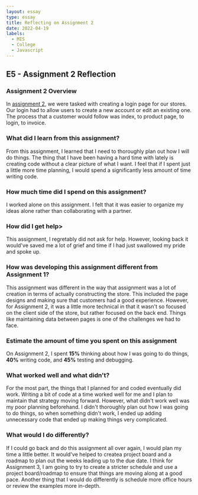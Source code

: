 ```yaml
---
layout: essay
type: essay
title: Reflecting on Assignment 2
date: 2022-04-19
labels:
  - MIS
  - College
  - Javascript
---
```

<h2>E5 - Assignment 2 Reflection</h2>

<h3>Assignment 2 Overview</h3>
<p>In <a href = "https://dport96.github.io/ITM352/morea/150.Assignment2/experience-Assignment2_retrospective.html">assignment 2</a>, we were tasked with creating a login page for our stores. Our login had to allow users to create a new account or edit an existing one. The process that a customer would follow was index, to product page, to login, to invoice.</p>

<h3>What did I learn from this assignment?</h3>
<p>From this assignment, I learned that I need to thoroughly plan out how I will do things. The thing that I have been having a hard time with lately is creating code without a clear picture of what I want. I feel that if I spent just a little more time planning, I would spend a significantly less amount of time writing code.</p>

<h3>How much time did I spend on this assignment?</h3>
<p>I worked alone on this assignment. I felt that it was easier to organize my ideas alone rather than collaborating with a partner.</p>

<h3>How did I get help></h3>
<p>This assignment, I regretably did not ask for help. However, looking back it would've saved me a lot of grief and time if I had just swallowed my pride and spoke up.</p>

<h3>How was developing this assignment different from Assignment 1?</h3>
<p>This assignment was different in the way that assignment was a lot of creation in terms of actually constructing the store. This included the page designs and making sure that customers had a good experience. However, for Assignment 2, it was a little more technical in that it wasn't so focused on the client side of the store, but rather focused on the back end. Things like maintaining data between pages is one of the challenges we had to face.</p>

<h3>Estimate the amount of time you spent on this assignment</h3>
<p>On Assignment 2, I spent <b>15%</b> thinking about how I was going to do things, <b>40%</b> writing code, and <b>45%</b> testing and debugging.</p>

<h3>What worked well and what didn't?</h3>
<p>For the most part, the things that I planned for and coded eventually did work. Writing a bit of code at a time worked well for me and I plan to maintain that strategy moving forward. However, what didn't work well was my poor planning beforehand. I didn't thoroughly plan out how I was going to do things, so when something didn't work, I ended up adding unnecessary code that ended up making things very complicated.</p>

<h3>What would I do differently?</h3>
<p>If I could go back and do this assignment all over again, I would plan my time a little better. It would've helped to createa project board and a roadmap to plan out the weeks leading up to the due date. I think for Assignment 3, I am going to try to create a stricter schedule and use a project board/roadmap to ensure that things are moving along at a good pace. Another thing that I would do differently is schedule more office hours or review the examples more in-depth.</p>

